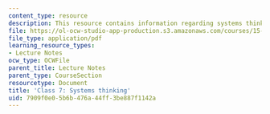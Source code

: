 ```yaml
---
content_type: resource
description: This resource contains information regarding systems thinking.
file: https://ol-ocw-studio-app-production.s3.amazonaws.com/courses/15-232-business-model-innovation-global-health-in-frontier-markets-fall-2013/7909f0e05b6b476a44ff3be887f1142a_MIT15_232F13_Class7.pdf
file_type: application/pdf
learning_resource_types:
- Lecture Notes
ocw_type: OCWFile
parent_title: Lecture Notes
parent_type: CourseSection
resourcetype: Document
title: 'Class 7: Systems thinking'
uid: 7909f0e0-5b6b-476a-44ff-3be887f1142a
---
```

